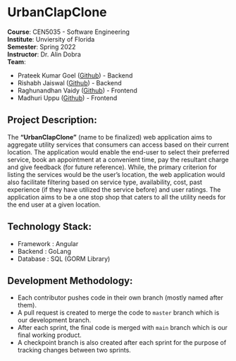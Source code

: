 # UrbanClapClone

<b>Course</b>: CEN5035 - Software Engineering <br>
<b>Institute</b>: Unviersity of Florida <br>
<b>Semester</b>: Spring 2022 <br>
<b>Instructor</b>: Dr. Alin Dobra <br>
<b>Team</b>: 
* Prateek Kumar Goel ([Github](https://github.com/pkgprateek)) - Backend
* Rishabh Jaiswal ([Github](https://github.com/rsj-rishabh)) - Backend
* Raghunandhan Vaidy ([Github](https://github.com/Skillic-Kaiser)) - Frontend
* Madhuri Uppu ([Github](https://github.com/MadhuriUppu)) - Frontend

## Project Description:
The <strong>“UrbanClapClone”</strong> (name to be finalized) web application aims to aggregate utility services that consumers can access based on their current location. The application would enable the end-user to select their preferred service, book an appointment at a convenient time, pay the resultant charge and give feedback (for future reference). While, the primary criterion for listing the services would be the user’s location, the web application would also facilitate filtering based on service type, availability, cost, past experience (if they have utilized the service before) and user ratings. The application aims to be a one stop shop that caters to all the utility needs for the end user at a given location.

## Technology Stack:
* Framework : Angular
* Backend : GoLang
* Database : SQL (GORM Library)

## Development Methodology:
* Each contributor pushes code in their own branch (mostly named after them).
* A pull request is created to merge the code to `master` branch which is our development branch.
* After each sprint, the final code is merged with `main` branch which is our final working product.
* A checkpoint branch is also created after each sprint for the purpose of tracking changes between two sprints.
